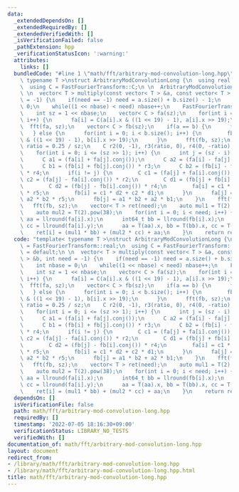 ```yaml
---
data:
  _extendedDependsOn: []
  _extendedRequiredBy: []
  _extendedVerifiedWith: []
  _isVerificationFailed: false
  _pathExtension: hpp
  _verificationStatusIcon: ':warning:'
  attributes:
    links: []
  bundledCode: "#line 1 \"math/fft/arbitrary-mod-convolution-long.hpp\"\ntemplate<\
    \ typename T >\nstruct ArbitraryModConvolutionLong {\n  using real = FastFourierTransform::real;\n\
    \  using C = FastFourierTransform::C;\n \n  ArbitraryModConvolutionLong() = default;\n\
    \ \n  vector< T > multiply(const vector< T > &a, const vector< T > &b, int need\
    \ = -1) {\n    if(need == -1) need = a.size() + b.size() - 1;\n    int nbase =\
    \ 0;\n    while((1 << nbase) < need) nbase++;\n    FastFourierTransform::ensure_base(nbase);\n\
    \    int sz = 1 << nbase;\n    vector< C > fa(sz);\n    for(int i = 0; i < a.size();\
    \ i++) {\n      fa[i] = C(a[i].x & ((1 << 19) - 1), a[i].x >> 19);\n    }\n  \
    \  fft(fa, sz);\n    vector< C > fb(sz);\n    if(a == b) {\n      fb = fa;\n \
    \   } else {\n      for(int i = 0; i < b.size(); i++) {\n        fb[i] = C(b[i].x\
    \ & ((1 << 19) - 1), b[i].x >> 19);\n      }\n      fft(fb, sz);\n    }\n    real\
    \ ratio = 0.25 / sz;\n    C r2(0, -1), r3(ratio, 0), r4(0, -ratio), r5(0, 1);\n\
    \    for(int i = 0; i <= (sz >> 1); i++) {\n      int j = (sz - i) & (sz - 1);\n\
    \      C a1 = (fa[i] + fa[j].conj());\n      C a2 = (fa[i] - fa[j].conj()) * r2;\n\
    \      C b1 = (fb[i] + fb[j].conj()) * r3;\n      C b2 = (fb[i] - fb[j].conj())\
    \ * r4;\n      if(i != j) {\n        C c1 = (fa[j] + fa[i].conj());\n        C\
    \ c2 = (fa[j] - fa[i].conj()) * r2;\n        C d1 = (fb[j] + fb[i].conj()) * r3;\n\
    \        C d2 = (fb[j] - fb[i].conj()) * r4;\n        fa[i] = c1 * d1 + c2 * d2\
    \ * r5;\n        fb[i] = c1 * d2 + c2 * d1;\n      }\n      fa[j] = a1 * b1 +\
    \ a2 * b2 * r5;\n      fb[j] = a1 * b2 + a2 * b1;\n    }\n    fft(fa, sz);\n \
    \   fft(fb, sz);\n    vector< T > ret(need);\n    auto mul1 = T(2).pow(19);\n\
    \    auto mul2 = T(2).pow(38);\n    for(int i = 0; i < need; i++) {\n      int64_t\
    \ aa = llround(fa[i].x);\n      int64_t bb = llround(fb[i].x);\n      int64_t\
    \ cc = llround(fa[i].y);\n      aa = T(aa).x, bb = T(bb).x, cc = T(cc).x;\n  \
    \    ret[i] = (mul1 * bb) + (mul2 * cc) + aa;\n    }\n    return ret;\n  }\n};\n"
  code: "template< typename T >\nstruct ArbitraryModConvolutionLong {\n  using real\
    \ = FastFourierTransform::real;\n  using C = FastFourierTransform::C;\n \n  ArbitraryModConvolutionLong()\
    \ = default;\n \n  vector< T > multiply(const vector< T > &a, const vector< T\
    \ > &b, int need = -1) {\n    if(need == -1) need = a.size() + b.size() - 1;\n\
    \    int nbase = 0;\n    while((1 << nbase) < need) nbase++;\n    FastFourierTransform::ensure_base(nbase);\n\
    \    int sz = 1 << nbase;\n    vector< C > fa(sz);\n    for(int i = 0; i < a.size();\
    \ i++) {\n      fa[i] = C(a[i].x & ((1 << 19) - 1), a[i].x >> 19);\n    }\n  \
    \  fft(fa, sz);\n    vector< C > fb(sz);\n    if(a == b) {\n      fb = fa;\n \
    \   } else {\n      for(int i = 0; i < b.size(); i++) {\n        fb[i] = C(b[i].x\
    \ & ((1 << 19) - 1), b[i].x >> 19);\n      }\n      fft(fb, sz);\n    }\n    real\
    \ ratio = 0.25 / sz;\n    C r2(0, -1), r3(ratio, 0), r4(0, -ratio), r5(0, 1);\n\
    \    for(int i = 0; i <= (sz >> 1); i++) {\n      int j = (sz - i) & (sz - 1);\n\
    \      C a1 = (fa[i] + fa[j].conj());\n      C a2 = (fa[i] - fa[j].conj()) * r2;\n\
    \      C b1 = (fb[i] + fb[j].conj()) * r3;\n      C b2 = (fb[i] - fb[j].conj())\
    \ * r4;\n      if(i != j) {\n        C c1 = (fa[j] + fa[i].conj());\n        C\
    \ c2 = (fa[j] - fa[i].conj()) * r2;\n        C d1 = (fb[j] + fb[i].conj()) * r3;\n\
    \        C d2 = (fb[j] - fb[i].conj()) * r4;\n        fa[i] = c1 * d1 + c2 * d2\
    \ * r5;\n        fb[i] = c1 * d2 + c2 * d1;\n      }\n      fa[j] = a1 * b1 +\
    \ a2 * b2 * r5;\n      fb[j] = a1 * b2 + a2 * b1;\n    }\n    fft(fa, sz);\n \
    \   fft(fb, sz);\n    vector< T > ret(need);\n    auto mul1 = T(2).pow(19);\n\
    \    auto mul2 = T(2).pow(38);\n    for(int i = 0; i < need; i++) {\n      int64_t\
    \ aa = llround(fa[i].x);\n      int64_t bb = llround(fb[i].x);\n      int64_t\
    \ cc = llround(fa[i].y);\n      aa = T(aa).x, bb = T(bb).x, cc = T(cc).x;\n  \
    \    ret[i] = (mul1 * bb) + (mul2 * cc) + aa;\n    }\n    return ret;\n  }\n};\n"
  dependsOn: []
  isVerificationFile: false
  path: math/fft/arbitrary-mod-convolution-long.hpp
  requiredBy: []
  timestamp: '2022-07-05 18:16:30+09:00'
  verificationStatus: LIBRARY_NO_TESTS
  verifiedWith: []
documentation_of: math/fft/arbitrary-mod-convolution-long.hpp
layout: document
redirect_from:
- /library/math/fft/arbitrary-mod-convolution-long.hpp
- /library/math/fft/arbitrary-mod-convolution-long.hpp.html
title: math/fft/arbitrary-mod-convolution-long.hpp
---
```

